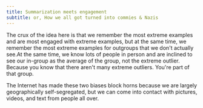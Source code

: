 ```yaml
---
title: Summarization meets engagement
subtitle: or, How we all got turned into commies & Nazis
---
```


The crux of the idea here is that we remember the most extreme examples and are most engaged with extreme examples, but at the same time, we remember the most extreme examples for outgroups that we don't actually see.At the same time, we know lots of people in person and are inclined to see our in-group as the average of the group, not the extreme outlier. Because you know that there aren't many extreme outliers. You're part of that group.

The Internet has made these two biases block horns because we are largely geographically self-segregated, but we can come into contact with pictures, videos, and text from people all over.
